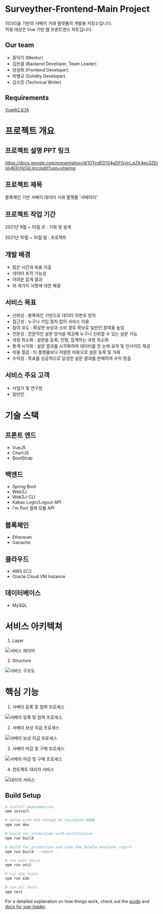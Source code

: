 # Surveyther-Frontend-Main Project

이더리움 기반의 서베이 거래 플랫폼의 개발용 저장소입니다.   
적용 대상은 Vue 기반 웹 프론트엔드 파트입니다.

## Our team

- 홍덕기 (Mentor)
- 김한결 (Backend Developer, Team Leader)
- 양성희 (Frontend Developer)
- 박병규 (Solidity Developer) 
- 김소망 (Technical Writer)

## Requirements

Vue@2.6.14

# 프로젝트 개요

## 프로젝트 설명 PPT 링크
https://docs.google.com/presentation/d/1OTcdED1S4gDFGvlrI_pZK4po3ZErnIy8jXrHzGjLimc/edit?usp=sharing

## 프로젝트 제목
블록체인 기반 서베이 데이터 거래 플랫폼 '서베이더'

## 프로젝트 작업 기간
2021년 9월 ~ 10월 초 : 기획 및 설계    

2021년 10월 ~ 10월 말 : 프로젝트 
    
## 개발 배경
- 많은 시간과 비용 지출
- 데이터 조작 가능성
- 어려운 집계 결과
- 위 세가지 사항에 대한 해결

## 서비스 목표
- 신뢰성 : 블록체인 기반으로 데이터 위변조 방지
- 접근성 : 누구나 가입 절차 없이 서비스 이용
- 참여 유도 : 확실한 보상과 소비 경로 확보로 일반인 참여율 높임
- 전문성 : 전문적인 설문 양식을 제공해 누구나 신뢰할 수 있는 설문 가능
- 과정 최소화 : 설문을 등록, 진행, 집계하는 과정 최소화
- 통계 시각화 : 설문 결과를 시각화하여 데이터를 한 눈에 요약 및 인사이트 제공
- 비용 절감 : 타 플랫폼보다 저렴한 비용으로 설문 등록 및 거래
- 수익성 : 목표를 성공적으로 달성한 설문 결과를 판매하여 수익 창출

## 서비스 주요 고객
- 사업가 및 연구원
- 일반인

# 기술 스택
## 프론트 엔드
- VueJS
- ChartJS
- BootStrap

## 백엔드
- Spring Boot
- Web3J
- Web3J-CLI
- Kakao Login/Logout API
- I'm Port 결제 모듈 API

## 블록체인
- Ethereum
- Ganache

## 클라우드
- AWS EC2
- Oracle Cloud VM Instance

## 데이터베이스
- MySQL

# 서비스 아키텍쳐
1. Layer

<img src="https://user-images.githubusercontent.com/67471629/140270506-b19dc641-4589-4e19-80d2-b7a9ac58fcc8.png" alt="서비스 레이어"/>

2. Structure

<img src="https://user-images.githubusercontent.com/67471629/140270522-c4d96d6c-cfa1-474a-8390-760650f5612b.png" alt="서비스 구조도"/>


# 핵심 기능
1. 서베이 등록 및 참여 프로세스
<img src="https://user-images.githubusercontent.com/67471629/140271530-ab1189cd-8a37-4d80-bb0a-2242771143af.png" alt="서베이 등록 및 참여 프로세스"/>

2. 서베이 보상 지급 프로세스
<img src="https://user-images.githubusercontent.com/67471629/140271545-4b943b9c-747f-43b6-9315-89a5e3799d3a.png" alt="서베이 보상 지급 프로세스"/>

3. 서베이 마감 및 구매 프로세스
<img src="https://user-images.githubusercontent.com/67471629/140271558-f0136585-30cf-474f-a265-db9451ec9e81.png" alt="서베이 마감 및 구매 프로세스"/>

4. 컨트랙트 대리자 서비스    
<img src="https://user-images.githubusercontent.com/67471629/140270412-fb9df1cb-e6ef-4f60-bd4a-811a54461890.png" alt="대리자 서비스"/>


## Build Setup

``` bash
# install dependencies
npm install

# serve with hot reload at localhost:8080
npm run dev

# build for production with minification
npm run build

# build for production and view the bundle analyzer report
npm run build --report

# run unit tests
npm run unit

# run e2e tests
npm run e2e

# run all tests
npm test
```

For a detailed explanation on how things work, check out the [guide](http://vuejs-templates.github.io/webpack/) and [docs for vue-loader](http://vuejs.github.io/vue-loader).
